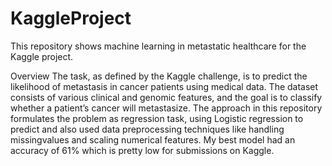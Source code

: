# KaggleProject

This repository shows machine learning in metastatic healthcare for the Kaggle project.

Overview
The task, as defined by the Kaggle challenge, is to predict the likelihood of metastasis in cancer patients using medical data. The dataset consists of various clinical and genomic features, and the goal is to classify whether a patient’s cancer will metastasize. The approach in this repository formulates the problem as regression task, using Logistic regression to predict and also used data preprocessing techniques like handling missingvalues and scaling numerical features. My best model had an accuracy of 61% which is pretty low for submissions on Kaggle.

